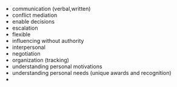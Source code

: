 
- communication (verbal,written)
- conflict mediation
- enable decisions
- escalation
- flexible
- influencing without authority
- interpersonal
- negotiation
- organization (tracking)
- understanding personal motivations
- understanding personal needs (unique awards and recognition)
- 

